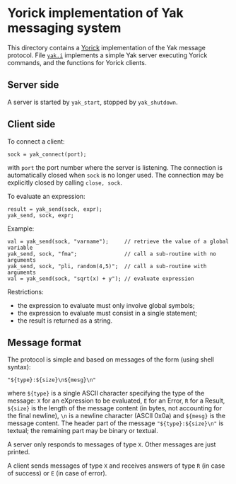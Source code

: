 # Yorick implementation of Yak messaging system

This directory contains a [Yorick](https://github.com/LLNL/yorick) implementation of the Yak
message protocol. File [`yak.i`](./yak.i) implements a simple Yak server executing Yorick
commands, and the functions for Yorick clients.

## Server side

A server is started by `yak_start`, stopped by `yak_shutdown`.


## Client side

To connect a client:

    sock = yak_connect(port);

with `port` the port number where the server is listening. The connection is automatically
closed when `sock` is no longer used. The connection may be explicitly closed by calling
`close, sock`.

To evaluate an expression:

    result = yak_send(sock, expr);
    yak_send, sock, expr;

Example:

    val = yak_send(sock, "varname");     // retrieve the value of a global variable
    yak_send, sock, "fma";               // call a sub-routine with no arguments
    yak_send, sock, "pli, random(4,5)";  // call a sub-routine with arguments
    val = yak_send(sock, "sqrt(x) + y"); // evaluate expression

Restrictions:

- the expression to evaluate must only involve global symbols;
- the expression to evaluate must consist in a single statement;
- the result is returned as a string.


## Message format

The protocol is simple and based on messages of the form (using shell syntax):

    "${type}:${size}\n${mesg}\n"

where `${type}` is a single ASCII character specifying the type of the message: `X` for an
eXpression to be evaluated, `E` for an Error, `R` for a Result, `${size}` is the length of
the message content (in bytes, not accounting for the final newline), `\n` is a newline
character (ASCII 0x0a) and `${mesg}` is the message content. The header part of the message
`"${type}:${size}\n"` is textual; the remaining part may be binary or textual.

A server only responds to messages of type `X`. Other messages are just printed.

A client sends messages of type `X` and receives answers of type `R` (in case of success) or
`E` (in case of error).
